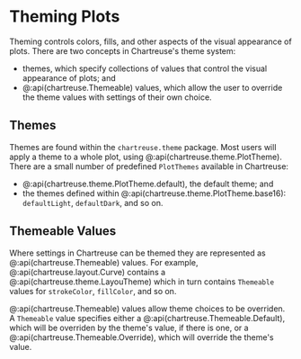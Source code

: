# Theming Plots

Theming controls colors, fills, and other aspects of the visual appearance of plots.
There are two concepts in Chartreuse's theme system:

- themes, which specify collections of values that control the visual appearance of plots; and
- @:api(chartreuse.Themeable) values, which allow the user to override the theme values with settings of their own choice.


## Themes

Themes are found within the `chartreuse.theme` package.
Most users will apply a theme to a whole plot, using @:api(chartreuse.theme.PlotTheme).
There are a small number of predefined `PlotThemes` available in Chartreuse:

- @:api(chartreuse.theme.PlotTheme.default), the default theme; and
- the themes defined within @:api(chartreuse.theme.PlotTheme.base16): `defaultLight`, `defaultDark`, and so on.


## Themeable Values

Where settings in Chartreuse can be themed they are represented as @:api(chartreuse.Themeable) values.
For example, @:api(chartreuse.layout.Curve) contains a @:api(chartreuse.theme.LayouTheme) which in turn contains `Themeable` values for `strokeColor`, `fillColor`, and so on.

@:api(chartreuse.Themeable) values allow theme choices to be overriden. A `Themeable` value specifies either a @:api(chartreuse.Themeable.Default), which will be overriden by the theme's value, if there is one, or a  @:api(chartreuse.Themeable.Override), which will override the theme's value.

